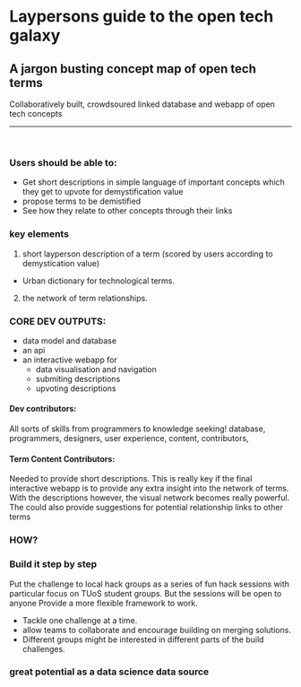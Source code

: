 # Laypersons guide to the open tech galaxy
## A jargon busting concept map of open tech terms

Collaboratively built, crowdsoured linked database and webapp of open tech concepts

***

<br>

### Users should be able to:
- Get short descriptions in simple language of important concepts which they get to upvote for demystification value
- propose terms to be demistified
- See how they relate to other concepts through their links 

### key elements
1. short layperson description of a term (scored by users according to demystication value)
- Urban dictionary for technological terms.
2. the network of term relationships.

### CORE DEV OUTPUTS:
- data model and database
- an api
- an interactive webapp for
  - data visualisation and navigation
  - submiting descriptions
  - upvoting descriptions

#### Dev contributors:
All sorts of skills from programmers to knowledge seeking!
database, programmers, designers, user experience, content, contributors,


#### Term Content Contributors:
Needed to provide short descriptions. This is really key if the final interactive webapp is to provide any extra insight into the network of terms. With the descriptions however, the visual network becomes really powerful. The could also provide suggestions for potential relationship links to other terms

### HOW?
### Build it step by step

Put the challenge to local hack groups as a series of fun hack sessions with particular focus on TUoS student groups. But the sessions will be open to anyone Provide a more flexible framework to work. 
- Tackle one challenge at a time.
- allow teams to collaborate and encourage building on merging solutions. 
- Different groups might be interested in different parts of the build challenges. 






### great potential as a data science data source

